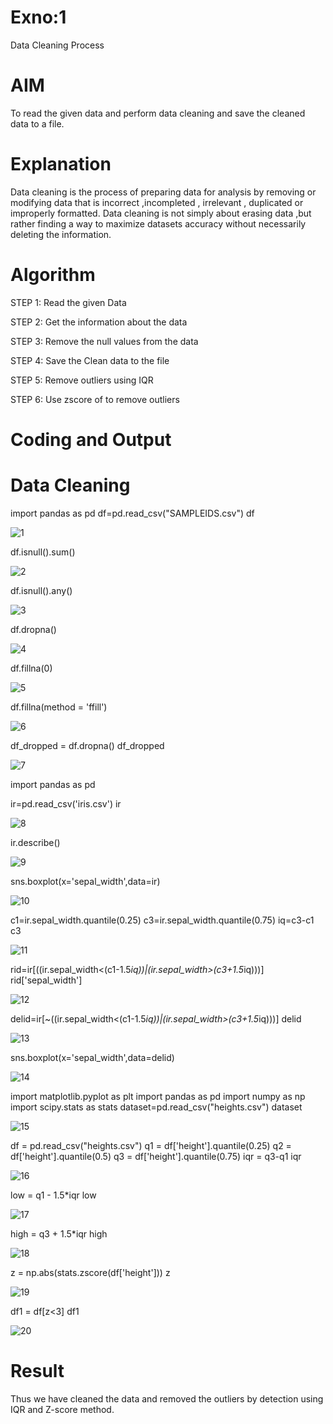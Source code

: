 # Exno:1
Data Cleaning Process

# AIM
To read the given data and perform data cleaning and save the cleaned data to a file.

# Explanation
Data cleaning is the process of preparing data for analysis by removing or modifying data that is incorrect ,incompleted , irrelevant , duplicated or improperly formatted. Data cleaning is not simply about erasing data ,but rather finding a way to maximize datasets accuracy without necessarily deleting the information.

# Algorithm
STEP 1: Read the given Data

STEP 2: Get the information about the data

STEP 3: Remove the null values from the data

STEP 4: Save the Clean data to the file

STEP 5: Remove outliers using IQR

STEP 6: Use zscore of to remove outliers

# Coding and Output
# Data Cleaning

import pandas as pd
df=pd.read_csv("SAMPLEIDS.csv")
df

![1](image.png)

df.isnull().sum()

![2](image-1.png)

df.isnull().any()

![3](image-2.png)

df.dropna()

![4](image-3.png)


df.fillna(0)

![5](image-4.png)

df.fillna(method = 'ffill')

![6](image-5.png)

df_dropped = df.dropna()
df_dropped

![7](image-7.png)


import pandas as pd

ir=pd.read_csv('iris.csv')
ir

![8](image-8.png)

ir.describe()

![9](image-9.png)


sns.boxplot(x='sepal_width',data=ir)

![10](image-10.png)


c1=ir.sepal_width.quantile(0.25)
c3=ir.sepal_width.quantile(0.75)
iq=c3-c1
c3

![11](image-11.png)


rid=ir[((ir.sepal_width<(c1-1.5*iq))|(ir.sepal_width>(c3+1.5*iq)))]
rid['sepal_width']

![12](image-12.png)

delid=ir[~((ir.sepal_width<(c1-1.5*iq))|(ir.sepal_width>(c3+1.5*iq)))]
delid

![13](image-13.png)


sns.boxplot(x='sepal_width',data=delid)

![14](image-14.png)


import matplotlib.pyplot as plt
import pandas as pd
import numpy as np
import scipy.stats as stats
dataset=pd.read_csv("heights.csv")
dataset


![15](image-15.png)


df = pd.read_csv("heights.csv")
q1 = df['height'].quantile(0.25)
q2 = df['height'].quantile(0.5)
q3 = df['height'].quantile(0.75)
iqr = q3-q1
iqr

![16](image-16.png)


low = q1 - 1.5*iqr
low

![17](image-17.png)

high = q3 + 1.5*iqr
high

![18](image-18.png)


z = np.abs(stats.zscore(df['height']))
z

![19](image-19.png)


df1 = df[z<3]
df1

![20](image-20.png)


# Result
Thus we have cleaned the data and removed the outliers by detection using IQR and Z-score method.
